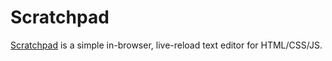 Scratchpad
===============
[Scratchpad](https://scratchpad2electricboogaloo.herokuapp.com/) is a simple in-browser, live-reload text editor for HTML/CSS/JS.
